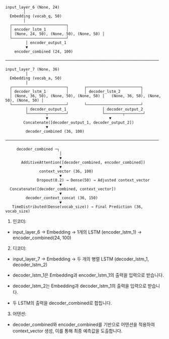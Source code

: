 ```
input_layer_6 (None, 24)
        │
  Embedding (vocab_q, 50)
        │
  ┌────────────────────────┐
  │ encoder_lstm_1         │
  │ (None, 24, 50), (None, 50), (None, 50) │
  └────────────────────────┘
         │ encoder_output_1
         ▼
    encoder_combined (24, 100)

────────────────────────────────────────────────────────────────────

input_layer_7 (None, 36)
         │
  Embedding (vocab_a, 50)
         │
  ┌────────────────────────┐       ┌────────────────────────┐
  │ decoder_lstm_1         │       │ decoder_lstm_2         │
  │ (None, 36, 50), (None, 50), (None, 50) │   (None, 36, 50), (None, 50), (None, 50) │
  └────────────────────────┘       └────────────────────────┘
         │ decoder_output_1                │ decoder_output_2
         └────────┬────────┘               └────────┬────────┘
                  ▼                           ▼
        Concatenate([decoder_output_1, decoder_output_2]) 
                  ▼
         decoder_combined (36, 100)

────────────────────────────────────────────────────────────────────

     decoder_combined ─┐
                        │
                        ▼
       AdditiveAttention([decoder_combined, encoder_combined]) 
                        ▼
               context_vector (36, 100)
                        ▼
              Dropout(0.2) → Dense(50) → Adjusted context_vector
                        ▼
  Concatenate([decoder_combined, context_vector]) 
                        ▼
         decoder_context_concat (36, 150) 
                        ▼
   TimeDistributed(Dense(vocab_size)) → Final Prediction (36, vocab_size)

```
1. 인코더:

 - input_layer_6 → Embedding → 1개의 LSTM (encoder_lstm_1) → encoder_combined(24, 100)

2. 디코더:

 - input_layer_7 → Embedding → 두 개의 병렬 LSTM (decoder_lstm_1, decoder_lstm_2)

  - decoder_lstm_1은 Embedding과 encoder_lstm_1의 출력을 입력으로 받습니다.

  - decoder_lstm_2는 Embedding과 decoder_lstm_1의 출력을 입력으로 받습니다.

 - 두 LSTM의 출력을 decoder_combined로 합칩니다.

3. 어텐션:

 - decoder_combined와 encoder_combined를 기반으로 어텐션을 적용하여 context_vector 생성, 이를 통해 최종 예측값을 도출합니다.
